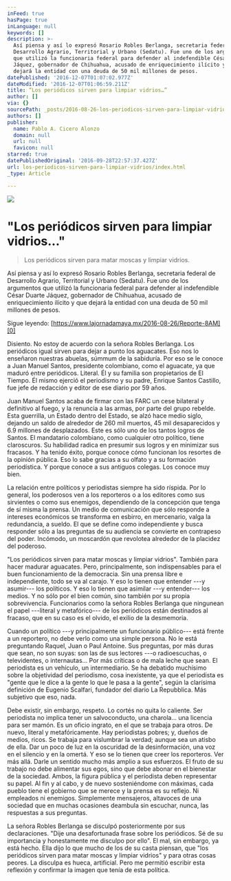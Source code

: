 ```yaml
---
inFeed: true
hasPage: true
inLanguage: null
keywords: []
description: >-
  Así piensa y así lo expresó Rosario Robles Berlanga, secretaria federal de
  Desarrollo Agrario, Territorial y Urbano (Sedatu). Fue uno de los argumentos
  que utilizó la funcionaria federal para defender al indefendible César Duarte
  Jáquez, gobernador de Chihuahua, acusado de enriquecimiento ilícito y que
  dejará la entidad con una deuda de 50 mil millones de pesos.
datePublished: '2016-12-07T01:07:02.977Z'
dateModified: '2016-12-07T01:06:59.211Z'
title: “Los periódicos sirven para limpiar vidrios…”
author: []
via: {}
sourcePath: _posts/2016-08-26-los-periodicos-sirven-para-limpiar-vidrios.md
authors: []
publisher:
  name: Pablo A. Cicero Alonzo
  domain: null
  url: null
  favicon: null
starred: true
datePublishedOriginal: '2016-09-28T22:57:37.427Z'
url: los-periodicos-sirven-para-limpiar-vidrios/index.html
_type: Article

---
```

![](https://the-grid-user-content.s3-us-west-2.amazonaws.com/4edb3973-ad27-4151-bec5-4ad80221426f.png)

# "Los periódicos sirven para limpiar vidrios..."

> Los periódicos sirven para matar moscas y limpiar vidrios.

Así piensa y así lo expresó Rosario Robles Berlanga, secretaria federal de Desarrollo Agrario, Territorial y Urbano (Sedatu). Fue uno de los argumentos que utilizó la funcionaria federal para defender al indefendible César Duarte Jáquez, gobernador de Chihuahua, acusado de enriquecimiento ilícito y que dejará la entidad con una deuda de 50 mil millones de pesos.

Sigue leyendo: [https://www.lajornadamaya.mx/2016-08-26/Reporte-8AM][0]

Disiento. No estoy de acuerdo con la señora Robles Berlanga. Los periódicos igual sirven para dejar a punto los aguacates. Eso nos lo enseñaron nuestras abuelas, súmmum de la sabiduría. Por eso se le conoce a Juan Manuel Santos, presidente colombiano, como el aguacate, ya que maduró entre periódicos. Literal. Él y su familia son propietarios de El Tiempo. Él mismo ejerció el periodismo y su padre, Enrique Santos Castillo, fue jefe de redacción y editor de ese diario por 59 años.

Juan Manuel Santos acaba de firmar con las FARC un cese bilateral y definitivo al fuego, y la renuncia a las armas, por parte del grupo rebelde. Esta guerrilla, un Estado dentro del Estado, se alzó hace medio siglo, dejando un saldo de alrededor de 260 mil muertos, 45 mil desaparecidos y 6.9 millones de desplazados. Este es sólo uno de los tantos logros de Santos. El mandatario colombiano, como cualquier otro político, tiene claroscuros. Su habilidad radica en presumir sus logros y en minimizar sus fracasos. Y ha tenido éxito, porque conoce cómo funcionan los resortes de la opinión pública. Eso lo sabe gracias a su olfato y a su formación periodística. Y porque conoce a sus antiguos colegas. Los conoce muy bien.

La relación entre políticos y periodistas siempre ha sido ríspida. Por lo general, los poderosos ven a los reporteros o a los editores como sus sirvientes o como sus enemigos, dependiendo de la concepción que tenga de sí misma la prensa. Un medio de comunicación que sólo responde a intereses económicos se transforma en esbirro, en mercenario, valga la redundancia, a sueldo. El que se define como independiente y busca responder sólo a las preguntas de su audiencia se convierte en contrapeso del poder. Incómodo, un moscardón que revolotea alrededor de la placidez del poderoso.

"Los periódicos sirven para matar moscas y limpiar vidrios". También para hacer madurar aguacates. Pero, principalmente, son indispensables para el buen funcionamiento de la democracia. Sin una prensa libre e independiente, todo se va al carajo. Y eso lo tienen que entender ---y asumir--- los políticos. Y eso lo tienen que asimilar ---y entender--- los medios. Y no sólo por el bien común, sino también por su propia sobrevivencia. Funcionarios como la señora Robles Berlanga que ningunean el papel ---literal y metafórico--- de los periódicos están destinados al fracaso, que en su caso es el olvido, el exilio de la desmemoria.

Cuando un político ---y principalmente un funcionario público--- está frente a un reportero, no debe verlo como una simple persona. No le está preguntando Raquel, Juan o Paul Antoine. Sus preguntas, por más duras que sean, no son suyas: son las de sus lectores ---o radioescuchas, o televidentes, o internautas... Por más críticas o de mala leche que sean. El periodista es un vehículo, un intermediario. Se ha debatido muchísimo sobre la objetividad del periodismo, cosa inexistente, ya que el periodista es "gente que le dice a la gente lo que le pasa a la gente", según la clarísima definición de Eugenio Scalfari, fundador del diario La Repubblica. Más subjetivo que eso, nada.

Debe existir, sin embargo, respeto. Lo cortés no quita lo caliente. Ser periodista no implica tener un salvoconducto, una charola... una licencia para ser mamón. Es un oficio ingrato, en el que se trabaja para otros. De nuevo, literal y metafóricamente. Hay periodistas pobres; y, dueños de medios, ricos. Se trabaja para vislumbrar la verdad; aunque sea un atisbo de ella. Dar un poco de luz en la oscuridad de la desinformación, una voz en el silencio y en la omertá. Y eso se lo tienen que creer los reporteros. Ver más allá. Darle un sentido mucho más amplio a sus esfuerzos. El fruto de su trabajo no debe alimentar sus egos, sino que debe abonar en el bienestar de la sociedad. Ambos, la figura pública y el periodista deben representar su papel. Al fin y al cabo, y de nuevo sosteniéndome con máximas, cada pueblo tiene el gobierno que se merece y la prensa es su reflejo. Ni empleados ni enemigos. Simplemente mensajeros, altavoces de una sociedad que en muchas ocasiones deambula sin escuchar, nunca, las respuestas a sus preguntas.

La señora Robles Berlanga se disculpó posteriormente por sus declaraciones. "Dije una desafortunada frase sobre los periódicos. Sé de su importancia y honestamente me disculpo por ello". El mal, sin embargo, ya está hecho. Ella dijo lo que mucho de los de su casta piensan, que "los periódicos sirven para matar moscas y limpiar vidrios" y para otras cosas peores. La disculpa es hueca, artificial. Pero me permitió escribir esta reflexión y confirmar la imagen que tenía de esta política.

[0]: https://www.lajornadamaya.mx/2016-08-26/Reporte-8AM
